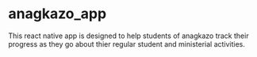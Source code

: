 # anagkazo_app
This react native app is designed to help students of anagkazo track their progress as they go about thier regular student and ministerial activities.
